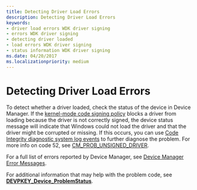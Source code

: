 ```yaml
---
title: Detecting Driver Load Errors
description: Detecting Driver Load Errors
keywords:
- driver load errors WDK driver signing
- errors WDK driver signing
- detecting driver loaded
- load errors WDK driver signing
- status information WDK driver signing
ms.date: 04/20/2017
ms.localizationpriority: medium
---
```


# Detecting Driver Load Errors


To detect whether a driver loaded, check the status of the device in Device Manager. If the [kernel-mode code signing policy](kernel-mode-code-signing-policy--windows-vista-and-later-.md) blocks a driver from loading because the driver is not correctly signed, the device status message will indicate that Windows could not load the driver and that the driver might be corrupted or missing. If this occurs, you can use [Code Integrity diagnostic system log events](code-integrity-diagnostic-system-log-events.md) to further diagnose the problem. For more info on code 52, see [CM_PROB_UNSIGNED_DRIVER](cm-prob-unsigned-driver.md).

For a full list of errors reported by Device Manager, see [Device Manager Error Messages](device-manager-error-messages.md).

For additional information that may help with the problem code, see [**DEVPKEY_Device_ProblemStatus**](devpkey-device-problemstatus.md).

